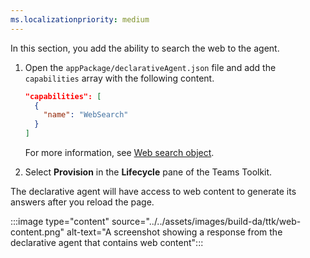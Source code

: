 ```yaml
---
ms.localizationpriority: medium
---
```


<!-- markdownlint-disable MD041 -->

In this section, you add the ability to search the web to the agent.

1. Open the `appPackage/declarativeAgent.json` file and add the `capabilities` array with the following content.

    ```json
    "capabilities": [
      {
        "name": "WebSearch"
      }
    ]
    ```

    For more information, see [Web search object](../../declarative-agent-manifest-1.4.md#web-search-object).

1. Select **Provision** in the **Lifecycle** pane of the Teams Toolkit.

The declarative agent will have access to web content to generate its answers after you reload the page.

:::image type="content" source="../../assets/images/build-da/ttk/web-content.png" alt-text="A screenshot showing a response from the declarative agent that contains web content":::
